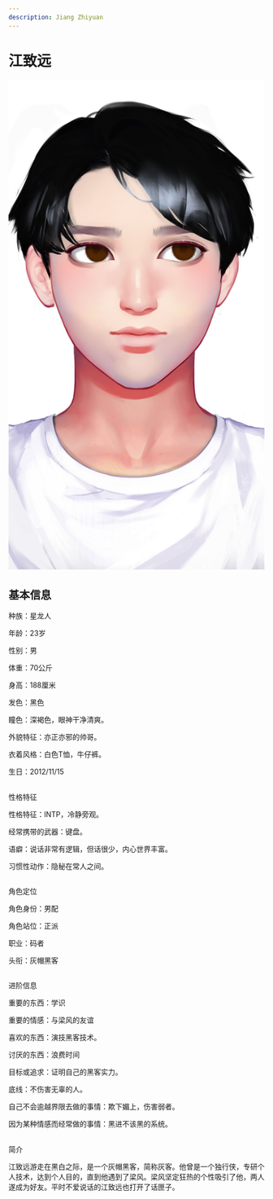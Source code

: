 ```yaml
---
description: Jiang Zhiyuan
---
```


# 江致远

![&#x6C5F;&#x81F4;&#x8FDC;](../../.gitbook/assets/jiang-zhi-yuan-.jpg)

## 基本信息


种族：星龙人

年龄：23岁

性别：男

体重：70公斤

身高：188厘米

发色：黑色

瞳色：深褐色，眼神干净清爽。

外貌特征：亦正亦邪的帅哥。

衣着风格：白色T恤，牛仔裤。

生日：2012/11/15

## 
性格特征


性格特征：INTP，冷静旁观。

经常携带的武器：键盘。

语癖：说话非常有逻辑，但话很少，内心世界丰富。

习惯性动作：隐秘在常人之间。

## 
角色定位


角色身份：男配

角色站位：正派

职业：码者

头衔：灰帽黑客


## 
进阶信息


重要的东西：学识

重要的情感：与梁风的友谊

喜欢的东西：演技黑客技术。

讨厌的东西：浪费时间

目标或追求：证明自己的黑客实力。

底线：不伤害无辜的人。

自己不会逾越界限去做的事情：欺下媚上，伤害弱者。

因为某种情感而经常做的事情：黑进不该黑的系统。

## 
简介


江致远游走在黑白之际，是一个灰帽黑客，简称灰客。他曾是一个独行侠，专研个人技术，达到个人目的，直到他遇到了梁风。梁风坚定狂热的个性吸引了他，两人遂成为好友。平时不爱说话的江致远也打开了话匣子。

